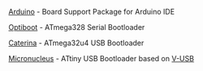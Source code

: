 [Arduino](https://github.com/watterott/wattuino/tree/master/software/Arduino) - Board Support Package for Arduino IDE

[Optiboot](https://github.com/watterott/wattuino/tree/master/software/Optiboot) - ATmega328 Serial Bootloader

[Caterina](https://github.com/watterott/wattuino/tree/master/software/Caterina) - ATmega32u4 USB Bootloader

[Micronucleus](https://github.com/watterott/wattuino/tree/master/software/Micronucleus) - ATtiny USB Bootloader based on [V-USB](http://www.obdev.at/vusb/)
